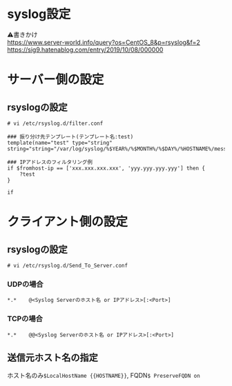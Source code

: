 # syslog設定
:warning:書きかけ  
https://www.server-world.info/query?os=CentOS_8&p=rsyslog&f=2  
https://sig9.hatenablog.com/entry/2019/10/08/000000
# サーバー側の設定
## rsyslogの設定
```
# vi /etc/rsyslog.d/filter.conf
```
```
### 振り分け先テンプレート(テンプレート名:test)
template(name="test" type="string" string="string="/var/log/syslog/%$YEAR%/%$MONTH%/%$DAY%/%HOSTNAME%/messages.log")

### IPアドレスのフィルタリング例
if $fromhost-ip == ['xxx.xxx.xxx.xxx', 'yyy.yyy.yyy.yyy'] then {
    ?test
}

if 
```
# クライアント側の設定
## rsyslogの設定
```
# vi /etc/rsyslog.d/Send_To_Server.conf
```
### UDPの場合
```
*.*    @<Syslog Serverのホスト名 or IPアドレス>[:<Port>]
```
### TCPの場合
```
*.*    @@<Syslog Serverのホスト名 or IPアドレス>[:<Port>]
```
## 送信元ホスト名の指定
ホスト名のみ`$LocalHostName {{HOSTNAME}}`, FQDN`$ PreserveFQDN on`

